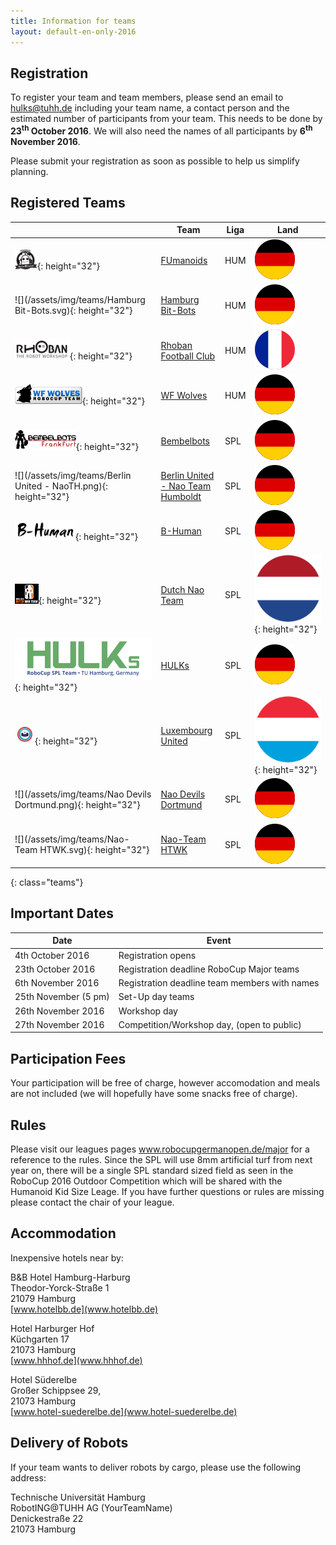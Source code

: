 ```yaml
---
title: Information for teams
layout: default-en-only-2016
---
```


## Registration

To register your team and team members, please send an email to <a href="mailto:hulks@tuhh.de">hulks@tuhh.de</a> including your team name, a contact person and the estimated number of participants from your team. This needs to be done by **23<sup>th</sup> October 2016**. We will also need the names of all participants by **6<sup>th</sup> November 2016**.

Please submit your registration as soon as possible to help us simplify planning.

## Registered Teams

|   | Team | Liga | Land |
|---|------|------|------|
| ![](/assets/img/teams/FUmanoids.png){: height="32"} | [FUmanoids](http://fumanoids.de) | HUM | ![DE](/assets/img/flags/de.svg) |
| ![](/assets/img/teams/Hamburg Bit-Bots.svg){: height="32"} | [Hamburg Bit-Bots](http://bit-bots.de) | HUM | ![DE](/assets/img/flags/de.svg) |
| ![](/assets/img/teams/rhoban.png){: height="32"} | [Rhoban Football Club](http://rhoban.com) | HUM | ![FR](/assets/img/flags/fr.svg) |
| ![](/assets/img/teams/wolves.png){: height="32"} | [WF Wolves](http://www.wf-wolves.de) | HUM | ![DE](/assets/img/flags/de.svg) |
| ![](/assets/img/teams/Bembelbots.png){: height="32"} | [Bembelbots](https://www.jrl.cs.uni-frankfurt.de/web/robocup) | SPL | ![DE](/assets/img/flags/de.svg) |
| ![](/assets/img/teams/Berlin United - NaoTH.png){: height="32"} | [Berlin United - Nao Team Humboldt](http://naoth.de) | SPL | ![DE](/assets/img/flags/de.svg) |
| ![](/assets/img/teams/B-Human.png){: height="32"} | [B-Human](https://www.b-human.de) | SPL | ![DE](/assets/img/flags/de.svg) |
| ![](/assets/img/teams/DNT_logo.png){: height="32"} | [Dutch Nao Team](http://www.dutchnaoteam.nl) | SPL | ![NL](/assets/img/flags/nl.svg){: height="32"} |
| ![](/assets/img/teams/HULKs.svg){: height="32"} | [HULKs](http://hulks.de) | SPL | ![DE](/assets/img/flags/de.svg) |
| ![](/assets/img/teams/LuxembourgUnited.jpg){: height="32"} | [Luxembourg United](https://luxembourg-united.uni.lu) | SPL | ![LU](/assets/img/flags/lu.svg){: height="32"} |
| ![](/assets/img/teams/Nao Devils Dortmund.png){: height="32"} | [Nao Devils Dortmund](http://www.irf.tu-dortmund.de/cms/de/IT/Forschung/Robotics/RoboCup/index.html) | SPL | ![DE](/assets/img/flags/de.svg) |
| ![](/assets/img/teams/Nao-Team HTWK.svg){: height="32"} | [Nao-Team HTWK](http://www.htwk-robots.de) | SPL | ![DE](/assets/img/flags/de.svg) |
{: class="teams"}

## Important Dates

|       Date           |                 Event                         |
|----------------------|-----------------------------------------------|
| 4th October 2016     | Registration opens                            |
| 23th October 2016    | Registration deadline RoboCup Major teams     |
| 6th November 2016    | Registration deadline team members with names |
| 25th November (5 pm) | Set-Up day teams                              |
| 26th November 2016   | Workshop day                                  |
| 27th November 2016   | Competition/Workshop day, (open to public)    |

## Participation Fees

Your participation will be free of charge, however accomodation and meals are not included (we will hopefully have some snacks free of charge).

## Rules

Please visit our leagues pages www.robocupgermanopen.de/major for a reference to the rules. Since the SPL will use 8mm artificial turf from next year on, there will be a single SPL standard sized field as seen in the RoboCup 2016 Outdoor Competition which will be shared with the Humanoid Kid Size Leage. If you have further questions or rules are missing please contact the chair of your league.

## Accommodation

Inexpensive hotels near by:

B&B Hotel Hamburg-Harburg  
Theodor-Yorck-Straße 1  
21079 Hamburg  
[www.hotelbb.de](www.hotelbb.de)

Hotel Harburger Hof  
Küchgarten 17  
21073 Hamburg  
[www.hhhof.de](www.hhhof.de)

Hotel Süderelbe  
Großer Schippsee 29,  
21073 Hamburg  
[www.hotel-suederelbe.de](www.hotel-suederelbe.de)

## Delivery of Robots

If your team wants to deliver robots by cargo, please use the following address:

Technische Universität Hamburg  
RobotING@TUHH AG (YourTeamName)  
Denickestraße 22  
21073 Hamburg

